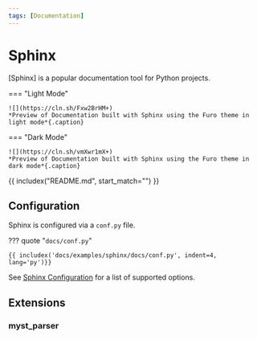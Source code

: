 ```yaml
---
tags: [Documentation]
---
```


# Sphinx

[Sphinx] is a popular documentation tool for Python projects.

=== "Light Mode"

    ![](https://cln.sh/Fxw2BrHM+)
    *Preview of Documentation built with Sphinx using the Furo theme in light mode*{.caption}


=== "Dark Mode"

    ![](https://cln.sh/vmXwr1mX+)
    *Preview of Documentation built with Sphinx using the Furo theme in dark mode*{.caption}

{{ includex("README.md", start_match="<!-- refs -->") }}

## Configuration

Sphinx is configured via a `conf.py` file.

??? quote "`docs/conf.py`"

    {{ includex('docs/examples/sphinx/docs/conf.py', indent=4, lang='py')}}

See [Sphinx Configuration](https://www.sphinx-doc.org/en/master/usage/configuration.html) for a list of supported options.

## Extensions

### myst_parser

